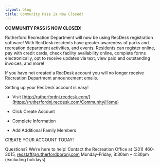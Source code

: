 ```yaml
---
layout: blog
title: Community Pass Is Now Closed!
---
```


**COMMUNITY PASS IS NOW CLOSED!**

Rutherford Recreation Department will now be using RecDesk registration software! With RecDesk residents have greater awareness of parks and recreation department activities, and events. Residents can register online, pay with credit cards, check facility availability online, complete forms electronically, opt to receive updates via text, view paid and outstanding invoices, and more! 

If you have not created a RecDesk account you will no longer receive Recreation Department announcement emails. 

Setting up your RecDesk account is easy!  

- Visit [http://rutherfordnj.recdesk.com/](https://rutherfordnj.recdesk.com/Community/Home)

- Click Create Account  

- Complete Information 

- Add Additional Family Members
        

CREATE YOUR ACCOUNT TODAY!

Questions? We’re here to help! Contact the Recreation Office at (201) 460-3015, recstaff@rutherfordboronj.com Monday-Friday, 8:30am – 4:30pm (excluding holidays).

